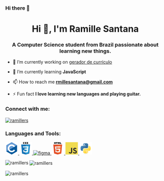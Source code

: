 ### Hi there 👋

<h1 align="center">Hi 👋, I'm Ramille Santana</h1>
<h3 align="center">A Computer Science student from Brazil passionate about learning new things.</h3>

- 🔭 I’m currently working on [gerador de currículo](https://github.com/ramillers/geradorCurriculo.git)

- 🌱 I’m currently learning **JavaScript**

- 📫 How to reach me **rmillesantana@gmail.com**

- ⚡ Fun fact **I love learning new languages and playing guitar.**

<h3 align="left">Connect with me:</h3>
<p align="left">
<a href="https://instagram.com/ramillers" target="blank"><img align="center" src="https://raw.githubusercontent.com/rahuldkjain/github-profile-readme-generator/master/src/images/icons/Social/instagram.svg" alt="ramillers" height="30" width="40" /></a>
</p>

<h3 align="left">Languages and Tools:</h3>
<p align="left"> <a href="https://www.cprogramming.com/" target="_blank" rel="noreferrer"> <img src="https://raw.githubusercontent.com/devicons/devicon/master/icons/c/c-original.svg" alt="c" width="40" height="40"/> </a> <a href="https://www.w3schools.com/css/" target="_blank" rel="noreferrer"> <img src="https://raw.githubusercontent.com/devicons/devicon/master/icons/css3/css3-original-wordmark.svg" alt="css3" width="40" height="40"/> </a> <a href="https://www.figma.com/" target="_blank" rel="noreferrer"> <img src="https://www.vectorlogo.zone/logos/figma/figma-icon.svg" alt="figma" width="40" height="40"/> </a> <a href="https://www.w3.org/html/" target="_blank" rel="noreferrer"> <img src="https://raw.githubusercontent.com/devicons/devicon/master/icons/html5/html5-original-wordmark.svg" alt="html5" width="40" height="40"/> </a> <a href="https://developer.mozilla.org/en-US/docs/Web/JavaScript" target="_blank" rel="noreferrer"> <img src="https://raw.githubusercontent.com/devicons/devicon/master/icons/javascript/javascript-original.svg" alt="javascript" width="40" height="40"/> </a> <a href="https://www.python.org" target="_blank" rel="noreferrer"> <img src="https://raw.githubusercontent.com/devicons/devicon/master/icons/python/python-original.svg" alt="python" width="40" height="40"/> </a> </p>

<p><img align="left" src="https://github-readme-stats.vercel.app/api/top-langs?username=ramillers&show_icons=true&locale=en&layout=compact" alt="ramillers" /></p>

<p>&nbsp;<img align="center" src="https://github-readme-stats.vercel.app/api?username=ramillers&show_icons=true&locale=en" alt="ramillers" /></p>

<p><img align="center" src="https://github-readme-streak-stats.herokuapp.com/?user=ramillers&" alt="ramillers" /></p>


